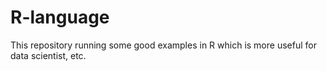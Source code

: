 # R-language
This repository running some good examples in R which is more useful for data scientist, etc.
